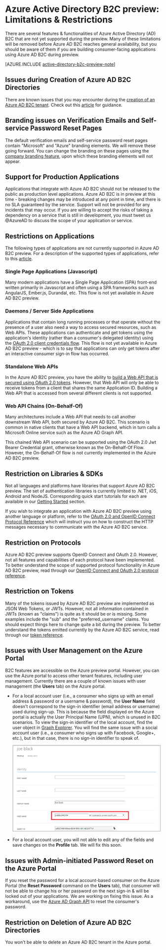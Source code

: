 <properties
	pageTitle="Azure Active Directory B2C preview: Limitations & restrictions | Microsoft Azure"
	description="A list of limitations & restrictions with Azure Active Directory B2C"
	services="active-directory-b2c"
	documentationCenter=""
	authors="swkrish"
	manager="msmbaldwin"
	editor="curtand"/>

<tags
	ms.service="active-directory-b2c"
	ms.workload="identity"
	ms.tgt_pltfrm="na"
	ms.devlang="na"
	ms.topic="article"
	ms.date="09/28/2015"
	ms.author="swkrish"/>

# Azure Active Directory B2C preview: Limitations & Restrictions

There are several features & functionalities of Azure Active Directory (AD) B2C that are not yet supported during the preview. Many of these limitations will be removed before Azure AD B2C reaches general availability, but you should be aware of them if you are building consumer-facing applications using Azure AD B2C during preview.

[AZURE.INCLUDE [active-directory-b2c-preview-note](../../includes/active-directory-b2c-preview-note.md)]

## Issues during Creation of Azure AD B2C Directories

There are known issues that you may encounter during the [creation of an Azure AD B2C tenant](active-directory-b2c-get-started). Check out this [article](active-directory-b2c-support-create-directory.md) for guidance.

## Branding issues on Verification Emails and Self-service Password Reset Pages

The default verification emails and self-service password reset pages contain "Microsoft" and "Azure" branding elements. We will remove these going forward. You can change the branding on these pages using the [company branding feature](./active-directory/active-directory-add-company-branding.md), upon which these branding elements will not appear.

## Support for Production Applications

Applications that integrate with Azure AD B2C should not be released to the public as production level applications. Azure AD B2C is in preview at this time - breaking changes may be introduced at any point in time, and there is no SLA guaranteed by the service. Support will not be provided for any incidents that may occur. If you are willing to accept the risks of taking a dependency on a service that is still in development, you must tweet us @AzureAD to discuss the scope of your application or service.

## Restrictions on Applications

The following types of applications are not currently supported in Azure AD B2C preview. For a description of the supported types of applications, refer to this [article](active-directory-b2c-apps).

### Single Page Applications (Javascript)

Many modern applications have a Single Page Application (SPA) front-end written primarily in Javascript and often using a SPA frameworks such as AngularJS, Ember.js, Durandal, etc. This flow is not yet available in Azure AD B2C preview.

### Daemons / Server Side Applications

Applications that contain long running processes or that operate without the presence of a user also need a way to access secured resources, such as Web APIs. These applications can authenticate and get tokens using the application's identity (rather than a consumer's delegated identity) using the [OAuth 2.0 client credentials flow](active-directory-b2c-protocols.md#oauth2-client-credentials-grant-flow). This flow is not yet available in Azure AD B2C preview - which is to say that applications can only get tokens after an interactive consumer sign-in flow has occurred.

### Standalone Web APIs

In the Azure AD B2C preview, you have the ability to [build a Web API that is secured using OAuth 2.0 tokens](active-directory-b2c-apps.md#web-apis). However, that Web API will only be able to receive tokens from a client that shares the same Application ID. Building a Web API that is accessed from several different clients is not supported.

### Web API Chains (On-Behalf-Of)

Many architectures include a Web API that needs to call another downstream Web API, both secured by Azure AD B2C.  This scenario is common in native clients that have a Web API backend, which in turn calls a Microsoft Online service such as the Azure AD Graph API.

This chained Web API scenario can be supported using the OAuth 2.0 Jwt Bearer Credential grant, otherwise known as the On-Behalf-Of Flow. However, the On-Behalf-Of flow is not currently implemented in the Azure AD B2C preview.

## Restriction on Libraries & SDKs

Not all languages and platforms have libraries that support Azure AD B2C preview. The set of authentication libraries is currently limited to .NET, iOS, Android and NodeJS. Corresponding quick start tutorials for each are available in our [Getting Started](active-directory-b2c-overview.md#getting-started) section.

If you wish to integrate an application with Azure AD B2C preview using another language or platform, refer to the [OAuth 2.0 and OpenID Connect Protocol Reference](active-directory-b2c-protocols.md) which will instruct you on how to construct the HTTP messages necessary to communicate with the Azure AD B2C service.

## Restriction on Protocols

Azure AD B2C preview supports OpenID Connect and OAuth 2.0. However, not all features and capabilities of each protocol have been implemented. To better understand the scope of supported protocol functionality in Azure AD B2C preview, read through our [OpenID Connect and OAuth 2.0 protocol reference](active-directory-b2c-protocols.md).

## Restriction on Tokens

Many of the tokens issued by Azure AD B2C preview are implemented as JSON Web Tokens, or JWTs. However, not all information contained in JWTs (known as "claims") is quite as it should be or is missing. Some examples include the "sub" and the "preferred_username" claims. You should expect things here to change quite a bit during the preview. To better understand the tokens emitted currently by the Azure AD B2C service, read through our [token reference](active-directory-b2c-tokens.md).

## Issues with User Management on the Azure Portal

B2C features are accessible on the Azure preview portal. However, you can use the Azure portal to access other tenant features, including user management. Currently there are a couple of known issues with user management (the **Users** tab) on the Azure portal.

- For a local account user (i.e., a consumer who signs up with an email address & password or a username & password), the **User Name** field doesn't correspond to the sign-in identifier (email address or username) used during sign-up. This is because the field displayed on the Azure portal is actually the User Principal Name (UPN), which is unused in B2C scenarios. To view the sign-in identifier of the local account, find the user object in [Graph Explorer](https://graphexplorer.cloudapp.net/). You will find the same issue with a social account user (i.e., a consumer who signs up with Facebook, Google+, etc.), but in that case, there is no sign-in identifier to speak of.

    ![Local account - UPN](./media/active-directory-b2c-limitations/limitations-user-mgmt.png)

- For a local account user, you will not able to edit any of the fields and save changes on the **Profile** tab. We will fix this soon.

## Issues with Admin-initiated Password Reset on the Azure Portal

If you reset the password for a local account-based consumer on the Azure Portal (the **Reset Password** command on the **Users** tab), that consumer will not be able to change his or her password on the next sign-in & will be locked out of your applications. We are working on fixing this issue. As a workaround, use the [Azure AD Graph API](active-directory-b2c-devquickstarts-graph-dotnet.md) to reset the consumer's password.

## Restriction on Deletion of Azure AD B2C Directories

You won't be able to delete an Azure AD B2C tenant in the Azure portal.
